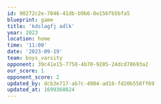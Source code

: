 ```yaml
---
id: 90272c2e-7046-41db-b9b6-8e156fb5bfa5
blueprint: game
title: 'kdslagfj adlk'
year: 2023
location: home
time: '11:00'
date: '2023-09-19'
team: boys_varsity
opponent: 39c41e15-7758-4b70-9205-24dcd78693a2
our_score: 1
opponent_score: 2
updated_by: dcb3e717-ab7c-4904-ad16-fd20b558ff69
updated_at: 1699368824
---
```

